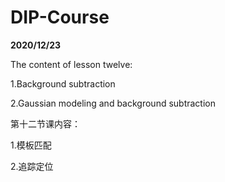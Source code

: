 # DIP-Course


**2020/12/23**


The content of lesson twelve:


1.Background subtraction


2.Gaussian modeling and background subtraction


第十二节课内容：


1.模板匹配


2.追踪定位

